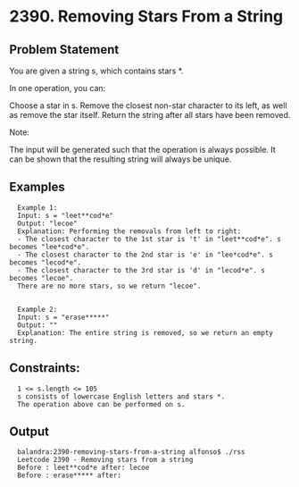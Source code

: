 # 2390. Removing Stars From a String

## Problem Statement

You are given a string s, which contains stars *.

In one operation, you can:

Choose a star in s.
Remove the closest non-star character to its left, as well as remove the star itself.
Return the string after all stars have been removed.

Note:

The input will be generated such that the operation is always possible.
It can be shown that the resulting string will always be unique.
 

## Examples

      Example 1:
      Input: s = "leet**cod*e"
      Output: "lecoe"
      Explanation: Performing the removals from left to right:
      - The closest character to the 1st star is 't' in "leet**cod*e". s becomes "lee*cod*e".
      - The closest character to the 2nd star is 'e' in "lee*cod*e". s becomes "lecod*e".
      - The closest character to the 3rd star is 'd' in "lecod*e". s becomes "lecoe".
      There are no more stars, so we return "lecoe".


      Example 2:
      Input: s = "erase*****"
      Output: ""
      Explanation: The entire string is removed, so we return an empty string.
 

## Constraints:

      1 <= s.length <= 105
      s consists of lowercase English letters and stars *.
      The operation above can be performed on s.

## Output

      balandra:2390-removing-stars-from-a-string alfonso$ ./rss 
      Leetcode 2390 - Removing stars from a string
      Before : leet**cod*e after: lecoe
      Before : erase***** after: 